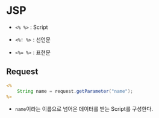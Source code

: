 # JSP

* `<% %>` : Script

* `<%! %>` : 선언문
* `<%= %>` : 표현문

## Request

```jsp
<%
	String name = request.getParameter("name");
%>
```

* `name`이라는 이름으로 넘어온 데이터를 받는 Script를 구성한다.